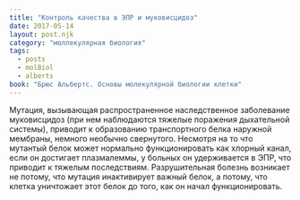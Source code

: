 ```yaml
---
title: "Контроль качества в ЭПР и муковисцидоз"
date: 2017-05-14
layout: post.njk
category: "моллекулярная биология"
tags:
  - posts
  - molBiol
  - alberts
book: "Брюс Альбертс. Основы молекулярной биологии клетки"
---
```


Мутация, вызывающая распространенное наследственное заболевание муковисцидоз (при нем наблюдаются тяжелые поражения дыхательной системы), приводит к образованию транспортного белка наружной мембраны, немного необычно свернутого. Несмотря на то что мутантый белок может нормально функционировать как хлорный канал, если он достигает плазмалеммы, у больных он удерживается в ЭПР, что приводит к тяжелым последствиям. Разрушительная болезнь возникает не потому, что мутация инактивирует важный белок, а потому, что клетка уничтожает этот белок до того, как он начал функционировать.
